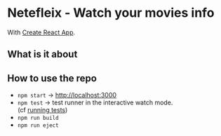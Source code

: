 # Netefleix - Watch your movies info

With [Create React App](https://github.com/facebook/create-react-app).

## What is it about

## How to use the repo

- `npm start` -> [http://localhost:3000](http://localhost:3000)
- `npm test` ->  test runner in the interactive watch mode.\
(cf [running tests](https://facebook.github.io/create-react-app/docs/running-tests))
- `npm run build`
- `npm run eject`